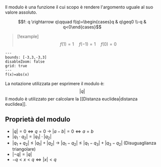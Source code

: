 Il modulo è una funzione il cui scopo è rendere l'argomento uguale al suo valore assoluto.

$$f: q \rightarrow q\qquad f(q)=\begin{cases}q & q\geq0 \\-q & q<0\end{cases}$$
>[!example]
>$$f(1)=1\quad f(-1)=1\quad f(0) = 0$$

```functionplot
---
bounds: [-3,3,-3,3]
disableZoom: false
grid: true
---
f(x)=abs(x)
```

 La notazione utilizzata per esprimere il modulo è: $$|q|$$
Il modulo è utilizzato per calcolare la [[Distanza euclidea|distanza euclidea]].

## Proprietà del modulo
- $|q|=0 \Leftrightarrow q=0$ -> $|a-b|=0 \Leftrightarrow a=b$
- $|q_1\cdot q_2|=|q_1|\cdot|q_2|$
- $|q_1+q_2|\leq|q_1|+|q_2|$ -> $|q_1-q_2|\leq|q_1-q_3|+|q_3-q_2|$ (Disuguaglianza triangolare)
- $|-q|=|q|$
- $-q < x < q \Leftrightarrow |x| < q$

